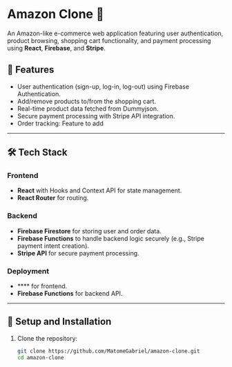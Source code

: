 # Amazon Clone 🛒

An Amazon-like e-commerce web application featuring user authentication, product browsing, shopping cart functionality, and payment processing using **React**, **Firebase**, and **Stripe**.

## 🚀 Features

- User authentication (sign-up, log-in, log-out) using Firebase Authentication.
- Add/remove products to/from the shopping cart.
- Real-time product data fetched from Dummyjson.
- Secure payment processing with Stripe API integration.
- Order tracking: Feature to add

---

## 🛠 Tech Stack

### Frontend

- **React** with Hooks and Context API for state management.
- **React Router** for routing.

### Backend

- **Firebase Firestore** for storing user and order data.
- **Firebase Functions** to handle backend logic securely (e.g., Stripe payment intent creation).
- **Stripe API** for secure payment processing.

### Deployment

- \*\*\*\* for frontend.
- **Firebase Functions** for backend API.

---

## 🔧 Setup and Installation

1. Clone the repository:
   ```bash
   git clone https://github.com/MatomeGabriel/amazon-clone.git
   cd amazon-clone
   ```
